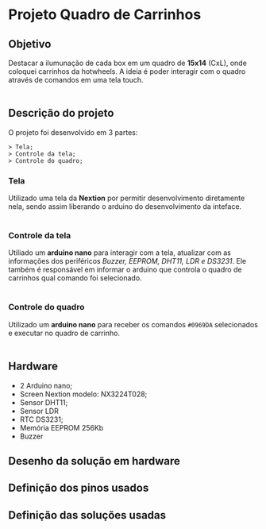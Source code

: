# Projeto Quadro de Carrinhos

## Objetivo

Destacar a ilumunação de cada box em um quadro de **15x14** (CxL), onde coloquei carrinhos da hotwheels. A ideia é poder interagir com o quadro através de comandos em uma tela touch.
</br>
</br>

## Descrição do projeto

O projeto foi desenvolvido em 3 partes:

	> Tela;
	> Controle da tela;
	> Controle do quadro;

### Tela

Utilizado uma tela da **Nextion** por permitir desenvolvimento diretamente nela, sendo assim liberando o arduino do desenvolvimento da inteface.
</br>
</br>

### Controle da tela

Utiliado um **arduino nano** para interagir com a tela, atualizar com as informações dos periféricos *Buzzer, EEPROM, DHT11, LDR e DS3231*. Ele também é responsável em informar o arduino que controla o quadro de carrinhos qual comando foi selecionado.
</br>
</br>

### Controle do quadro

Utilizado um **arduino nano** para receber os comandos `#0969DA` selecionados e executar no quadro de carrinho.
</br>
</br>

## Hardware

- 2 Arduino nano;
- Screen Nextion modelo: NX3224T028;
- Sensor DHT11;
- Sensor LDR
- RTC DS3231;
- Memória EEPROM 256Kb
- Buzzer


## Desenho da solução em hardware

## Definição dos pinos usados

## Definição das soluções usadas





